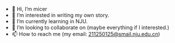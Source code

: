 - 👋 Hi, I’m micer
- 👀 I’m interested in writing my own story.
- 🌱 I’m currently learning in NJU.
- 💞️ I’m looking to collaborate on (maybe everything if I interested.)
- 📫 How to reach me (my email: 211250125@smail.nju.edu.cn)

<!---
211250125liu/211250125liu is a ✨ special ✨ repository because its `README.md` (this file) appears on your GitHub profile.
You can click the Preview link to take a look at your changes.
--->
